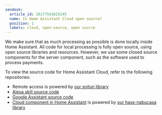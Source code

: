 ```yaml
---
zendesk:
  article_id: 26177541625245
  name: Is Home Assistant Cloud open source?
  position: 1
  labels: cloud, open-source, open source
---
```


We make sure that as much processing as possible is done locally inside Home Assistant. All code for local processing is fully open source, using open source libraries and resources. However, we use some closed source components for the server component, such as the software used to process payments.

To view the source code for Home Assistant Cloud, refer to the following repositories:

- Remote access is powered by [our snitun library](https://github.com/NabuCasa/snitun)
- [Alexa skill source code](https://github.com/home-assistant/home-assistant/blob/dev/homeassistant/components/alexa/smart_home.py)
- [Google Assistant source code](https://github.com/home-assistant/home-assistant/blob/dev/homeassistant/components/google_assistant/smart_home.py)
- [Cloud component in Home Assistant](https://github.com/home-assistant/home-assistant/blob/dev/homeassistant/components/cloud/) is powered by [our hass-nabucasa library](https://github.com/NabuCasa/hass-nabucasa)
